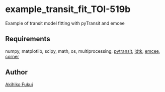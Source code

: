 # example_transit_fit_TOI-519b
Example of transit model fitting with pyTransit and emcee


## Requirements
numpy, matplotlib, scipy, math, os, multiprocessing, [pytransit](https://github.com/hpparvi/PyTransit), [ldtk](https://github.com/hpparvi/ldtk), [emcee](https://emcee.readthedocs.io/en/stable/), [corner](https://corner.readthedocs.io/en/latest/) 


## Author
[Akihiko Fukui](afukui@g.ecc.u-tokyo.ac.jp)

